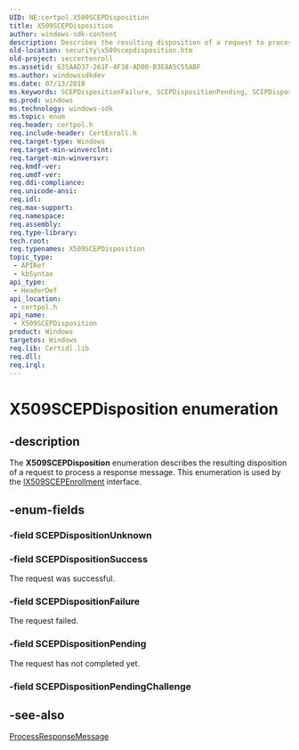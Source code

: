 ```yaml
---
UID: NE:certpol.X509SCEPDisposition
title: X509SCEPDisposition
author: windows-sdk-content
description: Describes the resulting disposition of a request to process a response message.
old-location: security\x509scepdisposition.htm
old-project: seccertenroll
ms.assetid: 635AAD37-261F-4F38-AD00-B3E8A5C55ABF
ms.author: windowssdkdev
ms.date: 07/13/2018
ms.keywords: SCEPDispositionFailure, SCEPDispositionPending, SCEPDispositionSuccess, X509SCEPDisposition, X509SCEPDisposition enumeration [Security], certpol/SCEPDispositionFailure, certpol/SCEPDispositionPending, certpol/SCEPDispositionSuccess, certpol/X509SCEPDisposition, security.x509scepdisposition
ms.prod: windows
ms.technology: windows-sdk
ms.topic: enum
req.header: certpol.h
req.include-header: CertEnroll.h
req.target-type: Windows
req.target-min-winverclnt: 
req.target-min-winversvr: 
req.kmdf-ver: 
req.umdf-ver: 
req.ddi-compliance: 
req.unicode-ansi: 
req.idl: 
req.max-support: 
req.namespace: 
req.assembly: 
req.type-library: 
tech.root: 
req.typenames: X509SCEPDisposition
topic_type:
 - APIRef
 - kbSyntax
api_type:
 - HeaderDef
api_location:
 - certpol.h
api_name:
 - X509SCEPDisposition
product: Windows
targetos: Windows
req.lib: Certidl.lib
req.dll: 
req.irql: 
---
```


# X509SCEPDisposition enumeration


## -description


The <b>X509SCEPDisposition</b> enumeration   describes the resulting disposition of a request to process a response message. This enumeration is used by the <a href="https://msdn.microsoft.com/fcbac911-9e37-4994-bbb6-544b19a92749">IX509SCEPEnrollment</a> interface.


## -enum-fields




### -field SCEPDispositionUnknown


### -field SCEPDispositionSuccess

The request was successful.


### -field SCEPDispositionFailure

The request failed.


### -field SCEPDispositionPending

The request has not completed yet.


### -field SCEPDispositionPendingChallenge




## -see-also




<a href="https://msdn.microsoft.com/4254fdf3-473f-4f22-a08f-13481fd9f779">ProcessResponseMessage</a>
 

 

